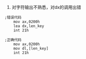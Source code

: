 1. 对字符输出不熟悉，对dx的调用出错

```
;错误代码
    mov ax,0200h
    lea dx,len_key
    int 21h

;正确代码
    mov ax,0200h
    mov dl,[len_key]
    int 21h
```